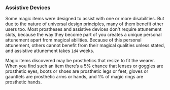 ### Assistive Devices

Some magic items were designed to assist with one or more disabilities.
But due to the nature of universal design principles, many of them benefit other users too.
Most prostheses and assistive devices don't require attunement slots, because the way they become part of you creates a unique personal attunement apart from magical abilities.
Because of this personal attunement, others cannot benefit from their magical qualities unless stated, and assistive attunement takes `1d4` weeks.

Magic items discovered may be prosthetics that resize to fit the wearer.
When you find such an item there’s a 5% chance that lenses or goggles are prosthetic eyes, boots or shoes are prosthetic legs or feet, gloves or gauntlets are prosthetic arms or hands, and 1% of magic rings are prosthetic hands.
